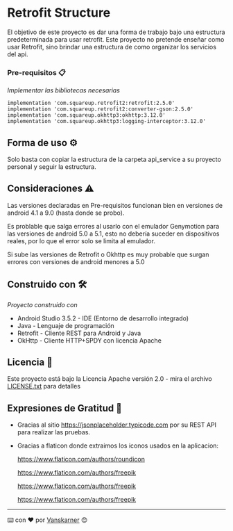 # Retrofit Structure

El objetivo de este proyecto es dar una forma de trabajo bajo una estructura predeterminada para usar retrofit.
Este proyecto no pretende enseñar como usar Retrofit, sino brindar una estructura de como organizar los servicios del api.

### Pre-requisitos 📋

_Implementar las bibliotecas necesarias_

```
implementation 'com.squareup.retrofit2:retrofit:2.5.0'
implementation 'com.squareup.retrofit2:converter-gson:2.5.0'
implementation 'com.squareup.okhttp3:okhttp:3.12.0'
implementation 'com.squareup.okhttp3:logging-interceptor:3.12.0'
```
## Forma de uso ⚙️

Solo basta con copiar la estructura de la carpeta api_service a su proyecto personal y seguir la estructura.


## Consideraciones ⚠️

Las versiones declaradas en Pre-requisitos funcionan bien en versiones de android 4.1 a 9.0 (hasta donde se probo).

Es problable que salga errores al usarlo con el emulador Genymotion para las versiones de android 5.0 a 5.1, esto no debería
suceder en dispositivos reales, por lo que el error solo se limita al emulador.

Si sube las versiones de Retrofit o Okhttp  es muy probable que surgan errores con versiones de android menores a 5.0

## Construido con 🛠️

_Proyecto construido con_

* Android Studio 3.5.2 - IDE (Entorno de desarrollo integrado)
* Java - Lenguaje de programación
* Retrofit - Cliente REST para Android y Java
* OkHttp - Cliente HTTP+SPDY con licencia Apache

## Licencia 📄

Este proyecto está bajo la Licencia Apache versión 2.0 - mira el archivo [LICENSE.txt](LICENSE.txt) para detalles

## Expresiones de Gratitud 🎁

* Gracias al sitio https://jsonplaceholder.typicode.com por su REST API para realizar las pruebas.
* Gracias a flaticon donde extraimos los iconos usados en la aplicacion: 

  https://www.flaticon.com/authors/roundicon

  https://www.flaticon.com/authors/freepik

  https://www.flaticon.com/authors/freepik

  https://www.flaticon.com/authors/freepik


---
⌨️ con ❤️ por [Vanskarner](https://github.com/vanskarner) 😊

